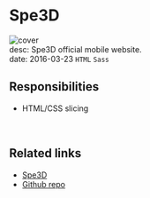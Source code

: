 # Spe3D
![cover](/assets/images/works/spe3d/cover.jpg)  
desc: Spe3D official mobile website.  
date: 2016-03-23
``HTML`` ``Sass``

## Responsibilities
- HTML/CSS slicing
  
<br />

## Related links
- [Spe3D](https://www.spe3d.co/)
- [Github repo](https://github.com/0Miles/spe3D)